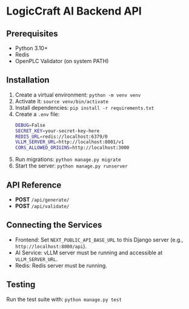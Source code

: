 # LogicCraft AI Backend API

## Prerequisites
- Python 3.10+
- Redis
- OpenPLC Validator (on system PATH)

## Installation
1. Create a virtual environment: `python -m venv venv`
2. Activate it: `source venv/bin/activate`
3. Install dependencies: `pip install -r requirements.txt`
4. Create a `.env` file:
   ```bash
   DEBUG=False
   SECRET_KEY=your-secret-key-here
   REDIS_URL=redis://localhost:6379/0
   VLLM_SERVER_URL=http://localhost:8001/v1
   CORS_ALLOWED_ORIGINS=http://localhost:3000
   ```
5. Run migrations: `python manage.py migrate`
6. Start the server: `python manage.py runserver`

## API Reference
- **POST** `/api/generate/`
- **POST** `/api/validate/`

## Connecting the Services
- Frontend: Set `NEXT_PUBLIC_API_BASE_URL` to this Django server (e.g., `http://localhost:8000/api`).
- AI Service: vLLM server must be running and accessible at `VLLM_SERVER_URL`.
- Redis: Redis server must be running.

## Testing
Run the test suite with: `python manage.py test`
